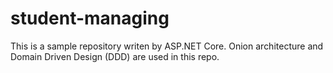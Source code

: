 # student-managing
This is a sample repository writen by ASP.NET Core.
Onion architecture and Domain Driven Design (DDD) are used in this repo.
